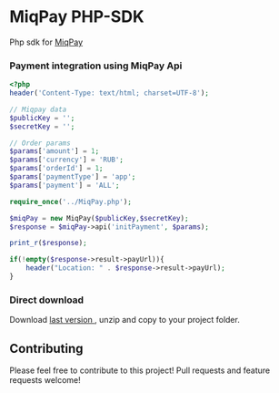 # MiqPay PHP-SDK
Php sdk for [MiqPay ](https://miqpay.ru) 

### Payment integration using MiqPay Api

```php
<?php
header('Content-Type: text/html; charset=UTF-8');

// Miqpay data
$publicKey = '';
$secretKey = '';

// Order params
$params['amount'] = 1;
$params['currency'] = 'RUB';
$params['orderId'] = 1;
$params['paymentType'] = 'app';
$params['payment'] = 'ALL';

require_once('../MiqPay.php');

$miqPay = new MiqPay($publicKey,$secretKey);
$response = $miqPay->api('initPayment', $params);

print_r($response);

if(!empty($response->result->payUrl)){
    header("Location: " . $response->result->payUrl);
}
```

### Direct download

Download [last version ](https://github.com/Miqpay/MIQPAY-PHP-SDK/archive/master.zip) , unzip and copy to your project folder.

## Contributing ##

Please feel free to contribute to this project! Pull requests and feature requests welcome!
